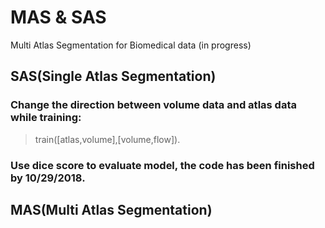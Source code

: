 # MAS & SAS
Multi Atlas Segmentation for Biomedical data (in progress)

## SAS(Single Atlas Segmentation)
### Change the direction between volume data and atlas data while training: 
> train([atlas,volume],[volume,flow]).
### Use dice score to evaluate model, the code has been finished by 10/29/2018.
## MAS(Multi Atlas Segmentation)

